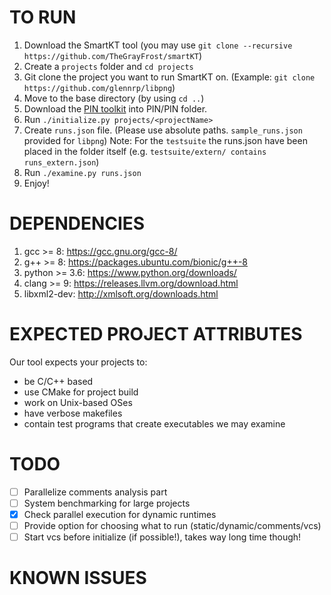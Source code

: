 # TO RUN

1. Download the SmartKT tool (you may use `git clone --recursive https://github.com/TheGrayFrost/smartKT`)
2. Create a `projects` folder and `cd projects`
3. Git clone the project you want to run SmartKT on. (Example: `git clone https://github.com/glennrp/libpng`)
4. Move to the base directory (by using `cd ..`)
5. Download the [PIN toolkit](https://software.intel.com/en-us/articles/pin-a-binary-instrumentation-tool-downloads) into PIN/PIN folder.
6. Run `./initialize.py projects/<projectName>`
7. Create `runs.json` file. (Please use absolute paths. `sample_runs.json` provided for `libpng`)
Note: For the `testsuite` the runs.json have been placed in the folder itself (e.g. `testsuite/extern/ contains runs_extern.json`)
8. Run `./examine.py runs.json`
9. Enjoy!

# DEPENDENCIES

1. gcc >= 8: https://gcc.gnu.org/gcc-8/
2. g++ >= 8: https://packages.ubuntu.com/bionic/g++-8
3. python >= 3.6: https://www.python.org/downloads/
4. clang >= 9: https://releases.llvm.org/download.html
5. libxml2-dev: http://xmlsoft.org/downloads.html

# EXPECTED PROJECT ATTRIBUTES

Our tool expects your projects to:
* be C/C++ based
* use CMake for project build
* work on Unix-based OSes
* have verbose makefiles
* contain test programs that create executables we may examine

# TODO
- [ ] Parallelize comments analysis part
- [ ] System benchmarking for large projects
- [X] Check parallel execution for dynamic runtimes
- [ ] Provide option for choosing what to run (static/dynamic/comments/vcs)
- [ ] Start vcs before initialize (if possible!), takes way long time though! 

# KNOWN ISSUES